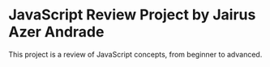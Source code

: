 # JavaScript Review Project by Jairus Azer Andrade
This project is a review of JavaScript concepts, from beginner to advanced.